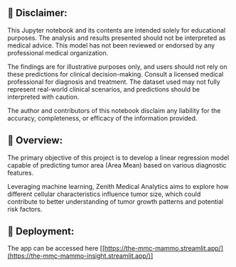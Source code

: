 ## 📌 Disclaimer:

This Jupyter notebook and its contents are intended solely for educational purposes. The analysis and results presented should not be interpreted as medical advice. This model has not been reviewed or endorsed by any professional medical organization.

The findings are for illustrative purposes only, and users should not rely on these predictions for clinical decision-making. Consult a licensed medical professional for diagnosis and treatment. The dataset used may not fully represent real-world clinical scenarios, and predictions should be interpreted with caution.

The author and contributors of this notebook disclaim any liability for the accuracy, completeness, or efficacy of the information provided.

## 📌 Overview:

The primary objective of this project is to develop a linear regression model capable of predicting tumor area (Area Mean) based on various diagnostic features.

Leveraging machine learning, Zenith Medical Analytics aims to explore how different cellular characteristics influence tumor size, which could contribute to better understanding of tumor growth patterns and potential risk factors.

## 📌 Deployment:

The app can be accessed here [[https://the-mmc-mammo.streamlit.app/](https://the-mmc-mammo-insight.streamlit.app/)]
